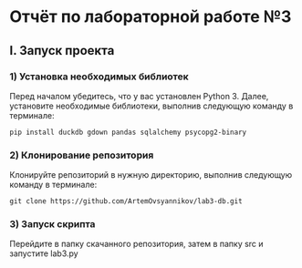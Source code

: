 # Отчёт по лабораторной работе №3

## I. Запуск проекта

### 1) Установка необходимых библиотек

Перед началом убедитесь, что у вас установлен Python 3. Далее, установите необходимые библиотеки, выполнив следующую команду в терминале:

```
pip install duckdb gdown pandas sqlalchemy psycopg2-binary
```

### 2) Клонирование репозитория

Клонируйте репозиторий в нужную директорию, выполнив следующую команду в терминале:

```
git clone https://github.com/ArtemOvsyannikov/lab3-db.git
```

### 3) Запуск скрипта

Перейдите в папку скачанного репозитория, затем в папку src и запустите lab3.py